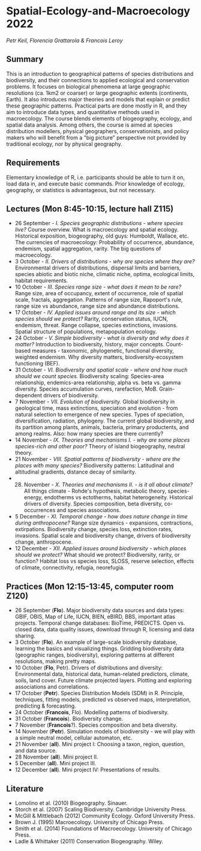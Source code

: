 # Spatial-Ecology-and-Macroecology 2022

*Petr Keil, Florencia Grattarola & Francois Leroy*

## Summary

This is an introduction to geographical patterns of species distributions and biodiversity, and their connections to applied ecological and conservation problems. It focuses on biological phenomena at large geographic resolutions (ca. 1km2 or coarser) or large geographic extents (continents, Earth). It also introduces major theories and models that explain or predict these geographic patterns. Practical parts are done mostly in R, and they aim to introduce data types, and quantitative methods used in macroecology. The course blends elements of biogeography, ecology, and spatial data analysis. Among others, the course is aimed at species distribution modellers, physical geographers, conservationists, and policy makers who will benefit from a "big picture" perspective not provided by traditional ecology, nor by physical geography.

## Requirements

Elementary knowledge of R, i.e. participants should be able to turn it on, load data in, and execute basic commands. Prior knowledge of ecology, geography, or statistics is advantageous, but not necessary.

## Lectures (Mon 8:45-10:15, lecture hall Z115)

- 26 September - *I. Species geographic distributions - where species live?* Course overview. What is macroecology and spatial ecology. Historical exposition, biogeography, old guys: Humboldt, Wallace, etc. The currencies of macroecology: Probability of occurrence, abundance, endemism, spatial aggregation, rarity. The big questions of macroecology.
- 3 October - *II. Drivers of distributions - why are species where they are?* Environmental drivers of distributions, dispersal limits and barriers, species abiotic and biotic niche, climatic niche, optima, ecological limits, habitat requirements.
- 10 October - *III. Species range size - what does it mean to be rare?* Range size, area of occupancy, extent of occurrence, role of spatial scale, fractals, aggregation. Patterns of range size, Rapoport's rule, range size vs abundance, range size and abundance distributions.
- 17 October - *IV. Applied issues around range and its size - which species should we protect?* Rarity, conservation status, IUCN, endemism, threat. Range collapse, species extinctions, invasions. Spatial structure of populations, metapopulation ecology.
- 24 October - *V. Simple biodiversity - what is diversity and why does it matter?* Introduction to biodiversity, history, major concepts. Count-based measures - taxonomic, phylogenetic, functional diversity, weighted endemism. Why diversity matters, biodiversity-ecosystem functioning (BEF).
- 31 October - *VI. Biodiversity and spatial scale - where and how much should we count species.* Biodiversity scaling: Species-area relationship, endemics-area relationship, alpha vs. beta vs. gamma diversity. Species accumulation curves, rarefaction, MoB. Grain-dependent drivers of biodiversity.
- 7 November - *VII. Evolution of biodiversity.* Global biodiversity in geological time, mass extinctions, speciation and evolution - from natural selection to emergence of new species. Types of speciation, diversification, radiation, phylogeny. The current global biodiversity, and its partition among plants, animals, bacteria, primary productents, and among realms. Also: how many species are there currently?
- 14 November - *IX.  Theories and mechanisms I. - why are some places species-rich and other poor?* Theory of island biogeography, neutral theory.
- 21 November - *VIII. Spatial patterns of biodiversity - where are the places with many species?* Biodiversity patterns: Latitudinal and altitudinal gradients, distance decay of similarity.
- 28. November - *X.  Theories and mechanisms II. - is it all about climate?* All things climate - Rohde's hypothesis, metabolic theory, species-energy, endotherms vs ectotherms, habitat heterogeneity. Historical drivers of diversity. Species composition, beta diversity, co-occurrences and species associations.
- 5 December - *XI. Temporal change - how does nature change in time during anthropocene?* Range size dynamics - expansions, contractions, extirpations. Biodiversity change, species loss, extinction rates, invasions. Spatial scale and biodiversity change, drivers of biodiversity change, anthropocene.
- 12 December - *XII. Applied issues around biodiversity - which places should we protect?* What should we protect? Biodiversity, rarity, or function? Habitat loss vs species loss, SLOSS, reserve selection, effects of climate, connectivity, refugia, neorefugia.

## Practices  (Mon 12:15-13:45, computer room Z120)

- 26 September (**Flo**). Major biodiversity data sources and data types: GBIF, OBIS, Map of Life, IUCN, BIEN, eBIRD, BBS, important atlas projects. Temporal change databases: BioTime, PREDICTS. Open vs. closed data, data quality issues, download through R, licensing and data sharing.
- 3 October (**Flo**). An example of large-scale biodiversity database, learning the basics and visualizing things. Gridding biodiversity data (geographic ranges, biodiversity), exploring patterns at different resolutions, making pretty maps. 
- 10 October (**Flo**, Petr). Drivers of distributions and diversity: Environmental data, historical data, human-related predictors, climate, soils, land cover. Future climate projected layers. Plotting and exploring associations and correlations.
- 17 October (**Petr**). Species Distribution Models (SDM) in R. Principle, techniques, fitting models, predicted vs observed maps, interpretation, predicting & forecasting.
- 24 October (**Francois**, Flo). Modelling patterns of biodiversity.
- 31 October (**Francois**). Biodiversity change.
- 7 November (**Francois**?). Species composition and beta diversity.
- 14 November (**Petr**). Simulation models of biodiversity - we will play with a simple neutral model, cellular automaton, etc.
- 21 November (**all**). Mini project I: Choosing a taxon, region, question, and data source. 
- 28 November (**all**). Mini project II.
- 5 December (**all**). Mini project III.
- 12 December (**all**). Mini project IV: Presentations of results.

## Literature

- Lomolino et al. (2010) Biogeography. Sinauer.
- Storch et al. (2007) Scaling Biodiversity. Cambridge University Press.
- McGill & Mittlebach (2012) Community Ecology. Oxford University Press.
- Brown J. (1995) Macroecology. University of Chicago Press.
- Smith et al. (2014) Foundations of Macroecology. University of Chicago Press.
- Ladle & Whittaker (2011) Conservation Biogeography. Wiley.
